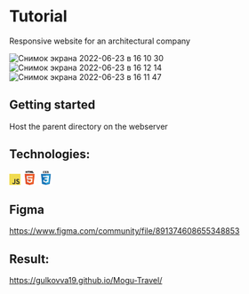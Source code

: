 # Tutorial

<p>Responsive website for an architectural company</p>
<img width="700" alt="Снимок экрана 2022-06-23 в 16 10 30" src="https://user-images.githubusercontent.com/91186108/175306493-2c2da33d-3d57-462c-94b5-0df7a87b4729.png">
<img width="700" alt="Снимок экрана 2022-06-23 в 16 12 14" src="https://user-images.githubusercontent.com/91186108/175306850-640df85e-f2fc-4132-bf8b-6700e635bb69.png">
<img width="700" alt="Снимок экрана 2022-06-23 в 16 11 47" src="https://user-images.githubusercontent.com/91186108/175306787-d2d02f25-0f29-4c67-87a4-ecc1f8819b03.png">

## Getting started
Host the parent directory on the webserver
  
## Technologies:
<code><img height="20" src="https://raw.githubusercontent.com/github/explore/80688e429a7d4ef2fca1e82350fe8e3517d3494d/topics/javascript/javascript.png"></code>
<code><img height="25" src="https://raw.githubusercontent.com/github/explore/80688e429a7d4ef2fca1e82350fe8e3517d3494d/topics/html/html.png"></code>
<code><img height="25" src="https://raw.githubusercontent.com/github/explore/80688e429a7d4ef2fca1e82350fe8e3517d3494d/topics/css/css.png"></code>

## Figma
https://www.figma.com/community/file/891374608655348853

## Result:
https://gulkovva19.github.io/Mogu-Travel/
